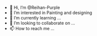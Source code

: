 - 👋 Hi, I’m @Reihan-Purple
- 👀 I’m interested in Painting and designing
- 🌱 I’m currently learning ...
- 💞️ I’m looking to collaborate on ...
- 📫 How to reach me ...

<!---
Reihan-Purple/Reihan-Purple is a ✨ special ✨ repository because its `README.md` (this file) appears on your GitHub profile.
You can click the Preview link to take a look at your changes.
--->
